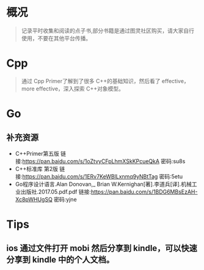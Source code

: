# 概况
> 记录平时收集和阅读的点子书,部分书籍是通过图灵社区购买，请大家自行使用，不要在其他平台传播。

# Cpp
> 通过 Cpp Primer了解到了很多 C++的基础知识，然后看了 effective，more effective，深入探索 C++对象模型。

# Go

## 补充资源
- C++Primer第五版 链接:https://pan.baidu.com/s/1oZtvyCFpLhmXSkKPcueQkA  密码:su8s
- C++标准库 第2版 链接:https://pan.baidu.com/s/1ERv7KeWBlLxnmq9yNBtTag  密码:5etu
- Go程序设计语言.Alan Donovan,_ Brian W.Kernighan[著].李道兵[译].机械工业出版社.2017.05.pdf.pdf 链接:https://pan.baidu.com/s/1BDG6MBsEzAH-Xc8pWHUgSQ  密码:yjne

# Tips
## ios 通过文件打开 mobi 然后分享到 kindle，可以快速分享到 kindle 中的个人文档。